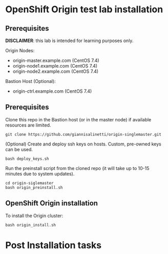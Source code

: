 # OpenShift Origin test lab installation

## Prerequisites

**DISCLAIMER**: this lab is intended for learning purposes only.

Origin Nodes:

- origin-master.example.com (CentOS 7.4)
- origin-node1.example.com (CentOS 7.4)
- origin-node2.example.com (CentOS 7.4)

Bastion Host (Optional):

- origin-ctrl.example.com (CentOS 7.4)

## Prerequisites

Clone this repo in the Bastion host (or in the master node) if available
resources are limited.

```
git clone https://github.com/giannisalinetti/origin-singlemaster.git
```

(Optional)
Create and deploy ssh keys on hosts. Custom, pre-owned keys can be used.

```
bash deploy_keys.sh
```

Run the preinstall script from the cloned repo (it will take up to 10-15 minutes due to system updates).

```
cd origin-siglemaster
bash origin_preinstall.sh
```

## OpenShift Origin installation

To install the Origin cluster:

```
bash origin_install.sh
```

# Post Installation tasks


